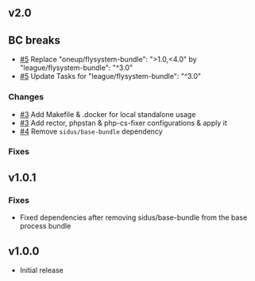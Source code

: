 v2.0
------

## BC breaks

* [#5](https://github.com/cleverage/flysystem-process-bundle/issues/5) Replace "oneup/flysystem-bundle": ">1.0,<4.0" by "league/flysystem-bundle": "^3.0"
* [#5](https://github.com/cleverage/flysystem-process-bundle/issues/5) Update Tasks for "league/flysystem-bundle": "^3.0"

### Changes

* [#3](https://github.com/cleverage/flysystem-process-bundle/issues/3) Add Makefile & .docker for local standalone usage
* [#3](https://github.com/cleverage/flysystem-process-bundle/issues/3) Add rector, phpstan & php-cs-fixer configurations & apply it
* [#4](https://github.com/cleverage/flysystem-process-bundle/issues/4) Remove `sidus/base-bundle` dependency

### Fixes

v1.0.1
------

### Fixes

* Fixed dependencies after removing sidus/base-bundle from the base process bundle

v1.0.0
------

* Initial release
